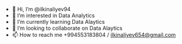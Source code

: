 - 👋 Hi, I’m @ilkinaliyev94
- 👀 I’m interested in Data Analytics
- 🌱 I’m currently learning Data Alaytics
- 💞️ I’m looking to collaborate on Data Alaytics
- 📫 How to reach me +994553183804 / ilkinaliyev654@gmail.com

<!---
ilkinaliyev94/ilkinaliyev94 is a ✨ special ✨ repository because its `README.md` (this file) appears on your GitHub profile.
You can click the Preview link to take a look at your changes.
--->
